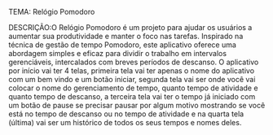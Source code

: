 TEMA: Relógio Pomodoro

DESCRIÇÃO:O Relógio Pomodoro é um projeto para ajudar os usuários a aumentar sua produtividade e manter o foco nas tarefas. Inspirado na técnica de gestão de tempo Pomodoro, este aplicativo oferece uma abordagem simples e eficaz para dividir o trabalho em intervalos gerenciáveis, intercalados com breves períodos de descanso.
O aplicativo por início vai ter 4 telas, primeira tela vai ter apenas o nome do aplicativo com um bem vindo e um botão iniciar, segunda tela vai ser onde você vai colocar o nome do gerenciamento de tempo, quanto tempo de atividade e quanto tempo de descanso, a terceira tela vai ter o tempo já iniciado com um botão de pause se precisar pausar por algum motivo mostrando se você está no tempo de descanso ou no tempo de atividade e na quarta tela (última) vai ser um histórico  de todos os seus tempos e nomes deles.

